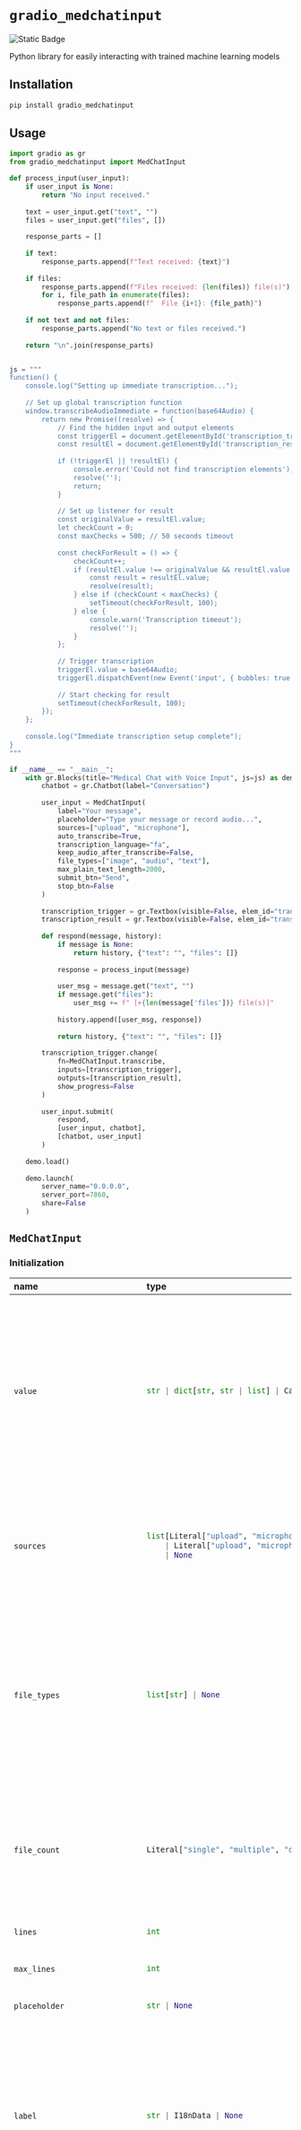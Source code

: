 
# `gradio_medchatinput`
<img alt="Static Badge" src="https://img.shields.io/badge/version%20-%200.0.1%20-%20orange">  

Python library for easily interacting with trained machine learning models

## Installation

```bash
pip install gradio_medchatinput
```

## Usage

```python
import gradio as gr
from gradio_medchatinput import MedChatInput

def process_input(user_input):
    if user_input is None:
        return "No input received."
    
    text = user_input.get("text", "")
    files = user_input.get("files", [])
    
    response_parts = []
    
    if text:
        response_parts.append(f"Text received: {text}")
    
    if files:
        response_parts.append(f"Files received: {len(files)} file(s)")
        for i, file_path in enumerate(files):
            response_parts.append(f"  File {i+1}: {file_path}")
    
    if not text and not files:
        response_parts.append("No text or files received.")
    
    return "\n".join(response_parts)


js = """
function() {
    console.log("Setting up immediate transcription...");
    
    // Set up global transcription function
    window.transcribeAudioImmediate = function(base64Audio) {
        return new Promise((resolve) => {
            // Find the hidden input and output elements
            const triggerEl = document.getElementById('transcription_trigger').querySelector('textarea, input');
            const resultEl = document.getElementById('transcription_result').querySelector('textarea, input');
            
            if (!triggerEl || !resultEl) {
                console.error('Could not find transcription elements');
                resolve('');
                return;
            }
            
            // Set up listener for result
            const originalValue = resultEl.value;
            let checkCount = 0;
            const maxChecks = 500; // 50 seconds timeout
            
            const checkForResult = () => {
                checkCount++;
                if (resultEl.value !== originalValue && resultEl.value !== '') {
                    const result = resultEl.value;
                    resolve(result);
                } else if (checkCount < maxChecks) {
                    setTimeout(checkForResult, 100);
                } else {
                    console.warn('Transcription timeout');
                    resolve('');
                }
            };
            
            // Trigger transcription
            triggerEl.value = base64Audio;
            triggerEl.dispatchEvent(new Event('input', { bubbles: true }));
            
            // Start checking for result
            setTimeout(checkForResult, 100);
        });
    };
    
    console.log("Immediate transcription setup complete");
}
"""

if __name__ == "__main__":
    with gr.Blocks(title="Medical Chat with Voice Input", js=js) as demo:
        chatbot = gr.Chatbot(label="Conversation")
        
        user_input = MedChatInput(
            label="Your message",
            placeholder="Type your message or record audio...",
            sources=["upload", "microphone"],
            auto_transcribe=True,
            transcription_language="fa",
            keep_audio_after_transcribe=False,
            file_types=["image", "audio", "text"],
            max_plain_text_length=2000,
            submit_btn="Send",
            stop_btn=False
        )
        
        transcription_trigger = gr.Textbox(visible=False, elem_id="transcription_trigger")
        transcription_result = gr.Textbox(visible=False, elem_id="transcription_result")
        
        def respond(message, history):
            if message is None:
                return history, {"text": "", "files": []}
            
            response = process_input(message)
            
            user_msg = message.get("text", "")
            if message.get("files"):
                user_msg += f" [+{len(message['files'])} file(s)]"
            
            history.append([user_msg, response])
            
            return history, {"text": "", "files": []}
        
        transcription_trigger.change(
            fn=MedChatInput.transcribe,
            inputs=[transcription_trigger],
            outputs=[transcription_result],
            show_progress=False
        )
        
        user_input.submit(
            respond,
            [user_input, chatbot],
            [chatbot, user_input]
        )
    
    demo.load()
    
    demo.launch(
        server_name="0.0.0.0",
        server_port=7860,
        share=False
    )

```

## `MedChatInput`

### Initialization

<table>
<thead>
<tr>
<th align="left">name</th>
<th align="left" style="width: 25%;">type</th>
<th align="left">default</th>
<th align="left">description</th>
</tr>
</thead>
<tbody>
<tr>
<td align="left"><code>value</code></td>
<td align="left" style="width: 25%;">

```python
str | dict[str, str | list] | Callable | None
```

</td>
<td align="left"><code>None</code></td>
<td align="left">Default value to show in MedChatInput. A string value, or a dictionary of the form {"text": "sample text", "files": [{path: "files/file.jpg", orig_name: "file.jpg", url: "http://image_url.jpg", size: 100}]}. If a function is provided, the function will be called each time the app loads to set the initial value of this component.</td>
</tr>

<tr>
<td align="left"><code>sources</code></td>
<td align="left" style="width: 25%;">

```python
list[Literal["upload", "microphone"]]
    | Literal["upload", "microphone"]
    | None
```

</td>
<td align="left"><code>None</code></td>
<td align="left">A list of sources permitted. "upload" creates a button where users can click to upload or drop files, "microphone" creates a microphone input. If None, defaults to ["upload"].</td>
</tr>

<tr>
<td align="left"><code>file_types</code></td>
<td align="left" style="width: 25%;">

```python
list[str] | None
```

</td>
<td align="left"><code>None</code></td>
<td align="left">List of file extensions or types of files to be uploaded (e.g. ['image', '.json', '.mp4']). "file" allows any file to be uploaded, "image" allows only image files to be uploaded, "audio" allows only audio files to be uploaded, "video" allows only video files to be uploaded, "text" allows only text files to be uploaded.</td>
</tr>

<tr>
<td align="left"><code>file_count</code></td>
<td align="left" style="width: 25%;">

```python
Literal["single", "multiple", "directory"]
```

</td>
<td align="left"><code>"multiple"</code></td>
<td align="left">if single, allows user to upload one file. If "multiple", user uploads multiple files. If "directory", user uploads all files in selected directory. Return type will be list for each file in case of "multiple" or "directory".</td>
</tr>

<tr>
<td align="left"><code>lines</code></td>
<td align="left" style="width: 25%;">

```python
int
```

</td>
<td align="left"><code>1</code></td>
<td align="left">minimum number of line rows to provide in textarea.</td>
</tr>

<tr>
<td align="left"><code>max_lines</code></td>
<td align="left" style="width: 25%;">

```python
int
```

</td>
<td align="left"><code>20</code></td>
<td align="left">maximum number of line rows to provide in textarea.</td>
</tr>

<tr>
<td align="left"><code>placeholder</code></td>
<td align="left" style="width: 25%;">

```python
str | None
```

</td>
<td align="left"><code>None</code></td>
<td align="left">placeholder hint to provide behind textarea.</td>
</tr>

<tr>
<td align="left"><code>label</code></td>
<td align="left" style="width: 25%;">

```python
str | I18nData | None
```

</td>
<td align="left"><code>None</code></td>
<td align="left">the label for this component, displayed above the component if `show_label` is `True` and is also used as the header if there are a table of examples for this component. If None and used in a `gr.Interface`, the label will be the name of the parameter this component corresponds to.</td>
</tr>

<tr>
<td align="left"><code>info</code></td>
<td align="left" style="width: 25%;">

```python
str | I18nData | None
```

</td>
<td align="left"><code>None</code></td>
<td align="left">additional component description, appears below the label in smaller font. Supports markdown / HTML syntax.</td>
</tr>

<tr>
<td align="left"><code>every</code></td>
<td align="left" style="width: 25%;">

```python
Timer | float | None
```

</td>
<td align="left"><code>None</code></td>
<td align="left">Continously calls `value` to recalculate it if `value` is a function (has no effect otherwise). Can provide a Timer whose tick resets `value`, or a float that provides the regular interval for the reset Timer.</td>
</tr>

<tr>
<td align="left"><code>inputs</code></td>
<td align="left" style="width: 25%;">

```python
Component | Sequence[Component] | set[Component] | None
```

</td>
<td align="left"><code>None</code></td>
<td align="left">Components that are used as inputs to calculate `value` if `value` is a function (has no effect otherwise). `value` is recalculated any time the inputs change.</td>
</tr>

<tr>
<td align="left"><code>show_label</code></td>
<td align="left" style="width: 25%;">

```python
bool | None
```

</td>
<td align="left"><code>None</code></td>
<td align="left">if True, will display label.</td>
</tr>

<tr>
<td align="left"><code>container</code></td>
<td align="left" style="width: 25%;">

```python
bool
```

</td>
<td align="left"><code>True</code></td>
<td align="left">If True, will place the component in a container - providing some extra padding around the border.</td>
</tr>

<tr>
<td align="left"><code>scale</code></td>
<td align="left" style="width: 25%;">

```python
int | None
```

</td>
<td align="left"><code>None</code></td>
<td align="left">relative size compared to adjacent Components. For example if Components A and B are in a Row, and A has scale=2, and B has scale=1, A will be twice as wide as B. Should be an integer. scale applies in Rows, and to top-level Components in Blocks where fill_height=True.</td>
</tr>

<tr>
<td align="left"><code>min_width</code></td>
<td align="left" style="width: 25%;">

```python
int
```

</td>
<td align="left"><code>160</code></td>
<td align="left">minimum pixel width, will wrap if not sufficient screen space to satisfy this value. If a certain scale value results in this Component being narrower than min_width, the min_width parameter will be respected first.</td>
</tr>

<tr>
<td align="left"><code>interactive</code></td>
<td align="left" style="width: 25%;">

```python
bool | None
```

</td>
<td align="left"><code>None</code></td>
<td align="left">if True, will be rendered as an editable textbox; if False, editing will be disabled. If not provided, this is inferred based on whether the component is used as an input or output.</td>
</tr>

<tr>
<td align="left"><code>visible</code></td>
<td align="left" style="width: 25%;">

```python
bool
```

</td>
<td align="left"><code>True</code></td>
<td align="left">If False, component will be hidden.</td>
</tr>

<tr>
<td align="left"><code>elem_id</code></td>
<td align="left" style="width: 25%;">

```python
str | None
```

</td>
<td align="left"><code>None</code></td>
<td align="left">An optional string that is assigned as the id of this component in the HTML DOM. Can be used for targeting CSS styles.</td>
</tr>

<tr>
<td align="left"><code>autofocus</code></td>
<td align="left" style="width: 25%;">

```python
bool
```

</td>
<td align="left"><code>False</code></td>
<td align="left">If True, will focus on the textbox when the page loads. Use this carefully, as it can cause usability issues for sighted and non-sighted users.</td>
</tr>

<tr>
<td align="left"><code>autoscroll</code></td>
<td align="left" style="width: 25%;">

```python
bool
```

</td>
<td align="left"><code>True</code></td>
<td align="left">If True, will automatically scroll to the bottom of the textbox when the value changes, unless the user scrolls up. If False, will not scroll to the bottom of the textbox when the value changes.</td>
</tr>

<tr>
<td align="left"><code>elem_classes</code></td>
<td align="left" style="width: 25%;">

```python
list[str] | str | None
```

</td>
<td align="left"><code>None</code></td>
<td align="left">An optional list of strings that are assigned as the classes of this component in the HTML DOM. Can be used for targeting CSS styles.</td>
</tr>

<tr>
<td align="left"><code>render</code></td>
<td align="left" style="width: 25%;">

```python
bool
```

</td>
<td align="left"><code>True</code></td>
<td align="left">If False, component will not render be rendered in the Blocks context. Should be used if the intention is to assign event listeners now but render the component later.</td>
</tr>

<tr>
<td align="left"><code>key</code></td>
<td align="left" style="width: 25%;">

```python
int | str | tuple[int | str, ...] | None
```

</td>
<td align="left"><code>None</code></td>
<td align="left">in a gr.render, Components with the same key across re-renders are treated as the same component, not a new component. Properties set in 'preserved_by_key' are not reset across a re-render.</td>
</tr>

<tr>
<td align="left"><code>preserved_by_key</code></td>
<td align="left" style="width: 25%;">

```python
list[str] | str | None
```

</td>
<td align="left"><code>"value"</code></td>
<td align="left">A list of parameters from this component's constructor. Inside a gr.render() function, if a component is re-rendered with the same key, these (and only these) parameters will be preserved in the UI (if they have been changed by the user or an event listener) instead of re-rendered based on the values provided during constructor.</td>
</tr>

<tr>
<td align="left"><code>text_align</code></td>
<td align="left" style="width: 25%;">

```python
Literal["left", "right"] | None
```

</td>
<td align="left"><code>None</code></td>
<td align="left">How to align the text in the textbox, can be: "left", "right", or None (default). If None, the alignment is left if `rtl` is False, or right if `rtl` is True. Can only be changed if `type` is "text".</td>
</tr>

<tr>
<td align="left"><code>rtl</code></td>
<td align="left" style="width: 25%;">

```python
bool
```

</td>
<td align="left"><code>False</code></td>
<td align="left">If True and `type` is "text", sets the direction of the text to right-to-left (cursor appears on the left of the text). Default is False, which renders cursor on the right.</td>
</tr>

<tr>
<td align="left"><code>submit_btn</code></td>
<td align="left" style="width: 25%;">

```python
str | bool | None
```

</td>
<td align="left"><code>True</code></td>
<td align="left">If False, will not show a submit button. If a string, will use that string as the submit button text.</td>
</tr>

<tr>
<td align="left"><code>stop_btn</code></td>
<td align="left" style="width: 25%;">

```python
str | bool | None
```

</td>
<td align="left"><code>False</code></td>
<td align="left">If True, will show a stop button (useful for streaming demos). If a string, will use that string as the stop button text.</td>
</tr>

<tr>
<td align="left"><code>max_plain_text_length</code></td>
<td align="left" style="width: 25%;">

```python
int
```

</td>
<td align="left"><code>1000</code></td>
<td align="left">Maximum length of plain text in the textbox. If the text exceeds this length, the text will be pasted as a file. Default is 1000.</td>
</tr>

<tr>
<td align="left"><code>auto_transcribe</code></td>
<td align="left" style="width: 25%;">

```python
bool
```

</td>
<td align="left"><code>True</code></td>
<td align="left">If True, automatically transcribe audio recordings to text using Dolphin ASR. Default is True.</td>
</tr>

<tr>
<td align="left"><code>transcription_language</code></td>
<td align="left" style="width: 25%;">

```python
str | None
```

</td>
<td align="left"><code>None</code></td>
<td align="left">Language code for transcription (e.g., 'en', 'fa'). If None, auto-detection is used.</td>
</tr>

<tr>
<td align="left"><code>transcription_region</code></td>
<td align="left" style="width: 25%;">

```python
str | None
```

</td>
<td align="left"><code>None</code></td>
<td align="left">Region code for transcription (e.g., 'US', 'UK'). If None, no region is specified.</td>
</tr>

<tr>
<td align="left"><code>keep_audio_after_transcribe</code></td>
<td align="left" style="width: 25%;">

```python
bool
```

</td>
<td align="left"><code>False</code></td>
<td align="left">If True, keeps the audio file in the files list after transcription. Default is False.</td>
</tr>
</tbody></table>


### Events

| name | description |
|:-----|:------------|
| `change` | Triggered when the value of the MedChatInput changes either because of user input (e.g. a user types in a textbox) OR because of a function update (e.g. an image receives a value from the output of an event trigger). See `.input()` for a listener that is only triggered by user input. |
| `input` | This listener is triggered when the user changes the value of the MedChatInput. |
| `select` | Event listener for when the user selects or deselects the MedChatInput. Uses event data gradio.SelectData to carry `value` referring to the label of the MedChatInput, and `selected` to refer to state of the MedChatInput. See EventData documentation on how to use this event data |
| `submit` | This listener is triggered when the user presses the Enter key while the MedChatInput is focused. |
| `focus` | This listener is triggered when the MedChatInput is focused. |
| `blur` | This listener is triggered when the MedChatInput is unfocused/blurred. |
| `stop` | This listener is triggered when the user reaches the end of the media playing in the MedChatInput. |



### User function

The impact on the users predict function varies depending on whether the component is used as an input or output for an event (or both).

- When used as an Input, the component only impacts the input signature of the user function.
- When used as an output, the component only impacts the return signature of the user function.

The code snippet below is accurate in cases where the component is used as both an input and an output.

- **As output:** Is passed, the preprocessed input data sent to the user's function in the backend.
- **As input:** Should return, the output data received by the component from the user's function in the backend.

 ```python
 def predict(
     value: MultimodalValue | None
 ) -> MultimodalValue | str | None:
     return value
 ```
 

## `MultimodalValue`
```python
class MultimodalValue(TypedDict):
    text: NotRequired[str]
    files: NotRequired[list[str]]
```
